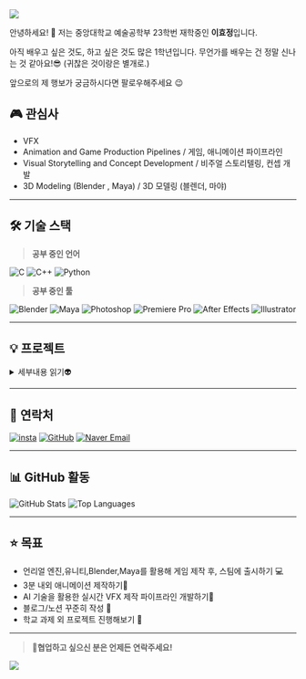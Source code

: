 
    
<img src="https://capsule-render.vercel.app/api?type=waving&color=0:ffc2c2,100:f3c7ff&height=240&text=HELLO,%20WORLD!&animation=fadeIn&fontColor=ffffff&fontSize=60" />

안녕하세요! 👋 저는 중앙대학교 예술공학부 23학번 재학중인 **이효정**입니다.

아직 배우고 싶은 것도, 하고 싶은 것도 많은 1학년입니다.
무언가를 배우는 건 정말 신나는 것 같아요!😎
(귀찮은 것이랑은 별개로.)

앞으로의 제 행보가 궁금하시다면 팔로우해주세요 😉


## 🎮 **관심사**

- VFX 
- Animation and Game Production Pipelines / 게임, 애니메이션 파이프라인
- Visual Storytelling and Concept Development / 비주얼 스토리텔링, 컨셉 개발
- 3D Modeling (Blender , Maya) / 3D 모델링 (블렌더, 마야)

---

## 🛠️ **기술 스택**

> **공부 중인 언어**

![C](https://img.shields.io/badge/C-00599C?style=for-the-badge&logo=c&logoColor=white)
![C++](https://img.shields.io/badge/C++-00599C?style=for-the-badge&logo=c%2B%2B&logoColor=white)
![Python](https://img.shields.io/badge/Python-3776AB?style=for-the-badge&logo=python&logoColor=white)

> **공부 중인 툴**

![Blender](https://img.shields.io/badge/Blender-F5792A?style=for-the-badge&logo=blender&logoColor=white)
![Maya](https://img.shields.io/badge/Maya-0056A8?style=for-the-badge&logo=autodesk&logoColor=white)
![Photoshop](https://img.shields.io/badge/Adobe_Photoshop-31A8FF?style=for-the-badge&logo=adobephotoshop&logoColor=white)
![Premiere Pro](https://img.shields.io/badge/Adobe_Premiere_Pro-9999FF?style=for-the-badge&logo=adobepremierepro&logoColor=white)
![After Effects](https://img.shields.io/badge/Adobe_After_Effects-CF96FD?style=for-the-badge&logo=adobeaftereffects&logoColor=white)
![Illustrator](https://img.shields.io/badge/Adobe_Illustrator-FF9A00?style=for-the-badge&logo=adobeillustrator&logoColor=white)


---
## 💡 **프로젝트**
<details>
 <summary>세부내용 읽기👽</summary>

### [나만의 AI선배 Arby.](https://github.com/users/hyodddong/projects/1)

[![image.jpg](https://i.postimg.cc/W3Nw6jCF/image.jpg)](https://postimg.cc/7CRzqvxw)

**설명:** 학생들에게 다소 거리감이 느껴지는 'AI 비서'가 아닌, 친근하게 모든 것을 알려주는 'AI 선배'를 기획하고 모델링했습니다.

**기획->모델링->리깅->제스처를 영상으로 변환->원형관 동영상에 합성** 순서로 진행했습니다.


**우리는 AI가 좀 더 친근하고, 사용자의 일상에 밀접하게 다가가길 바랐습니다.** 기존의 AI처럼 단순히 일반적인 정보만 제공하는 것이 아니라, 중앙대만의 특색 있는 정보를 다룰 수 있는 AI가 필요하다고 느꼈습니다. 중앙대의 찰리봇은 학사 일정 등 문서화된 정보를 제공하는 데 강점이 있지만, 그 외의 정보에는 한계가 있었습니다.🤔

중앙대 학우들이 '에브리타임'에서 묻곤 하는 다양한 질문처럼, 우리는 학우들이 필요로 하는 정보를 더 빠르고 쉽게 제공할 수 있길 원했습니다. 
예를 들어,

🏫학교 생활 꿀팁🏫: **어떤 식당이 맛있는지🍛, 학교에 사는 고양이 이름은 무엇인지🐾, 순대트럭은 몇 시에 오는지🌭 같은 일상적인 정보**

📚전공별 정보📚: **예술공학부의 졸업 요건은 무엇인지🎓, 학과의 시험은 어떤 방식으로 출제되는지✏️ 등 학업 관련 팁 (공식적인 정보가 아니라 선배들의 꿀팁 등)**

이러한 정보를 AI를 통해 손쉽게 전달함으로써 커뮤니티에 물어보기 부담스러운 질문도 해결하고, 정보의 격차를 줄이고자 했습니다.💡

그렇게 탄생한 것이 AI 선배 ArBy입니다.🎉
ArBy는 단순한 정보 제공을 넘어, 중앙대 학생들의 실질적인 학교 생활을 지원하고 정말 친구가 생긴 느낌을 주는 것을 목표로 하고 있습니다.🤗



**[모델링/합성 과정]**

우선 블렌더의 툴들을 이용해 사람의 형태를 만듭니다.

[![zasawqq.png](https://i.postimg.cc/8cKFQgZY/zasawqq.png)](https://postimg.cc/zHhDK6Zw)
만들어진 사람의 곡면을 면으로 나누어주는 **리토플로징**작업을 해줍니다.

[![image.png](https://i.postimg.cc/FFBs4p9w/image.png)](https://postimg.cc/14DZ0pVK)
나누어진 면을 평면에 펼쳐주는 **언랩**을 한 후, 텍스쳐를 입힙니다.(재질 설정 , 채색 포함) 

[![zzzzzz.png](https://i.postimg.cc/Tw3n505n/zzzzzz.png)](https://postimg.cc/d7ghz8B0)
완성된 모델링에 뼈대를 입혀주는 리깅 작업을 한 후, 애니메이션을 입혀서 영상으로 내보냅니다.

애프터이펙트와 프리미어를 이용해서 원형관 동영상의 마크를 설정하고, 엣지 추출을 통해 적절히 합성합니다.

더 궁금한 점이 있다면, 아래 연락처로 연락해주세요 😎


**사용한 기술:** ![Blender](https://img.shields.io/badge/Blender-F5792A?style=for-the-badge&logo=blender&logoColor=white)
![Premiere Pro](https://img.shields.io/badge/Adobe_Premiere_Pro-9999FF?style=for-the-badge&logo=adobepremierepro&logoColor=white)


</details>

---

## 💌 **연락처**

[![insta](https://img.shields.io/badge/Instagram-E4405F?style=for-the-badge&logo=instagram&logoColor=white)](https://www.instagram.com/hyo_dongdong_/)
[![GitHub](https://img.shields.io/badge/GitHub-181717?style=for-the-badge&logo=github&logoColor=white)](https://github.com/hyodddong)
[![Naver Email](https://img.shields.io/badge/Naver-03C75A?style=for-the-badge&logo=naver&logoColor=white)](hyo_ddong_@naver.com)


---

## 📊 **GitHub 활동**

![GitHub Stats](https://github-readme-stats.vercel.app/api?username=hyodddong&bg_color=60,ffd6d6,ebccff&title_color=545454&text_color=545454)
![Top Languages](https://github-readme-stats.vercel.app/api/top-langs/?username=hyodddong&layout=compact&bg_color=60,ffd6d6,ebccff&title_color=545454&text_color=545454)


---

## ⭐ **목표**
- 언리얼 엔진,유니티,Blender,Maya를 활용해 게임 제작 후, 스팀에 출시하기 💻
- 3분 내외 애니메이션 제작하기🎥
- AI 기술을 활용한 실시간 VFX 제작 파이프라인 개발하기🤖 
- 블로그/노션 꾸준히 작성 📝  
- 학교 과제 외 프로젝트 진행해보기 🌱


---

> **💬협업하고 싶으신 분은 언제든 연락주세요!**
>
> 
<img src="https://capsule-render.vercel.app/api?type=waving&color=FFB6C1&height=150&section=footer&text=&fontSize=" />
